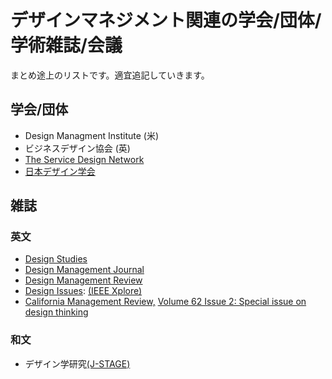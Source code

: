 # デザインマネジメント関連の学会/団体/学術雑誌/会議
まとめ途上のリストです。適宜追記していきます。

## 学会/団体 
- Design Managment Institute (米)
- ビジネスデザイン協会 (英)
- [The Service Design Network](https://www.service-design-network.org/)
- [日本デザイン学会](http://jssd.jp/)


## 雑誌
### 英文
- [Design Studies](https://www.journals.elsevier.com/design-studies)
- [Design Management Journal](https://onlinelibrary.wiley.com/journal/19487177)
- [Design Management Review](https://onlinelibrary.wiley.com/journal/19487169)
- [Design Issues](https://www.mitpressjournals.org/loi/desi): [(IEEE Xplore)](https://ieeexplore.ieee.org/xpl/issues?punumber=6720221&isnumber=9126241)
- [California Management Review,](https://cmr.berkeley.edu/browse/issues/) [Volume 62 Issue 2: Special issue on design thinking](https://cmr.berkeley.edu/browse/issues/62_2/)

### 和文
- デザイン学研究[(J-STAGE)](https://www.jstage.jst.go.jp/browse/jssdj/-char/ja/)
